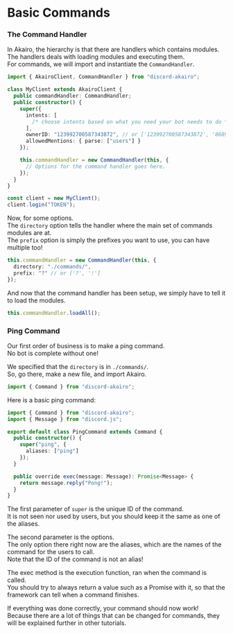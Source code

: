 <!-- markdownlint-disable MD001 -->

# Basic Commands

### The Command Handler

In Akairo, the hierarchy is that there are handlers which contains modules.  
The handlers deals with loading modules and executing them.  
For commands, we will import and instantiate the `CommandHandler`.

```ts
import { AkairoClient, CommandHandler } from "discord-akairo";

class MyClient extends AkairoClient {
  public commandHandler: CommandHandler;
  public constructor() {
    super({
      intents: [
        /* choose intents based on what you need your bot needs to do */
      ],
      ownerID: "123992700587343872", // or ['123992700587343872', '86890631690977280']
      allowedMentions: { parse: ["users"] }
    });

    this.commandHandler = new CommandHandler(this, {
      // Options for the command handler goes here.
    });
  }
}

const client = new MyClient();
client.login("TOKEN");
```

Now, for some options.  
The `directory` option tells the handler where the main set of commands modules are at.  
The `prefix` option is simply the prefixes you want to use, you can have multiple too!

```ts
this.commandHandler = new CommandHandler(this, {
  directory: "./commands/",
  prefix: "?" // or ['?', '!']
});
```

And now that the command handler has been setup, we simply have to tell it to load the modules.

```ts
this.commandHandler.loadAll();
```

### Ping Command

Our first order of business is to make a ping command.  
No bot is complete without one!

We specified that the `directory` is in `./commands/`.  
So, go there, make a new file, and import Akairo.

```ts
import { Command } from "discord-akairo";
```

Here is a basic ping command:

```ts
import { Command } from "discord-akairo";
import { Message } from "discord.js";

export default class PingCommand extends Command {
  public constructor() {
    super("ping", {
      aliases: ["ping"]
    });
  }

  public override exec(message: Message): Promise<Message> {
    return message.reply("Pong!");
  }
}
```

The first parameter of `super` is the unique ID of the command.  
It is not seen nor used by users, but you should keep it the same as one of the aliases.

The second parameter is the options.  
The only option there right now are the aliases, which are the names of the command for the users to call.  
Note that the ID of the command is not an alias!

The exec method is the execution function, ran when the command is called.  
You should try to always return a value such as a Promise with it, so that the framework can tell when a command finishes.

If everything was done correctly, your command should now work!  
Because there are a lot of things that can be changed for commands, they will be explained further in other tutorials.
